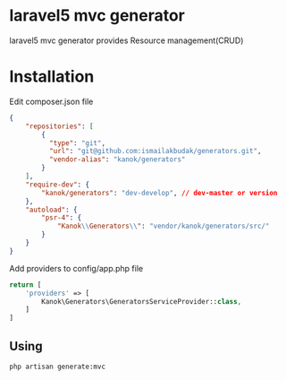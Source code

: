 # laravel5 mvc generator

laravel5 mvc generator provides Resource management(CRUD)

# Installation

Edit composer.json file

```json
{
    "repositories": [
        {
          "type": "git",
          "url": "git@github.com:ismailakbudak/generators.git",
          "vendor-alias": "kanok/generators"
        }
    ],
    "require-dev": {
        "kanok/generators": "dev-develop", // dev-master or version
    },
    "autoload": {
        "psr-4": {
            "Kanok\\Generators\\": "vendor/kanok/generators/src/"
        }
    }
}
```

Add providers to config/app.php file

```php
return [
    'providers' => [
        Kanok\Generators\GeneratorsServiceProvider::class,
    ]
]
```

## Using

```
php artisan generate:mvc
```
